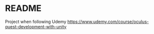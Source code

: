 # README

Project when following Udemy https://www.udemy.com/course/oculus-quest-development-with-unity

